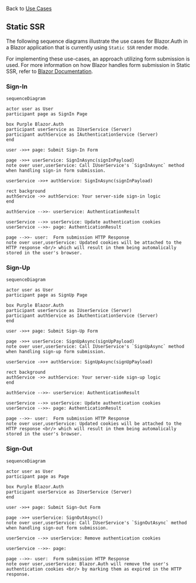 Back to [Use Cases](../04.use-cases.md)

## Static SSR

The following sequence diagrams illustrate the use cases for Blazor.Auth in a Blazor application that is currently using `Static SSR` render mode. 

For implementing these use-cases, an approach utilizing form submission is used. For more information on how Blazor handles form submission in Static SSR, refer to [Blazor Documentation](https://learn.microsoft.com/en-us/aspnet/core/blazor/forms/#handle-form-submission). 

### Sign-In

```mermaid
sequenceDiagram

actor user as User
participant page as SignIn Page

box Purple Blazor.Auth
participant userService as IUserService (Server)
participant authService as IAuthenticationService (Server)
end

user ->>+ page: Submit Sign-In Form

page ->>+ userService: SignInAsync(signInPayload)
note over user,userService: Call IUserService's `SignInAsync` method when handling sign-in form submission.

userService ->>+ authService: SignInAsync(signInPayload)

rect background
authService ->> authService: Your server-side sign-in logic
end

authService -->>- userService: AuthenticationResult

userService -->> userService: Update authentication cookies
userService -->>- page: AuthenticationResult

page -->>- user:  Form submission HTTP Response
note over user,userService: Updated cookies will be attached to the HTTP response <br/> which will result in them being automalically stored in the user's browser.
```

### Sign-Up

```mermaid
sequenceDiagram

actor user as User
participant page as SignUp Page

box Purple Blazor.Auth
participant userService as IUserService (Server)
participant authService as IAuthenticationService (Server)
end

user ->>+ page: Submit Sign-Up Form

page ->>+ userService: SignUpAsync(signUpPayload)
note over user,userService: Call IUserService's `SignUpAsync` method when handling sign-up form submission.

userService ->>+ authService: SignUpAsync(signUpPayload)

rect background
authService ->> authService: Your server-side sign-up logic
end

authService -->>- userService: AuthenticationResult

userService -->> userService: Update authentication cookies
userService -->>- page: AuthenticationResult

page -->>- user:  Form submission HTTP Response
note over user,userService: Updated cookies will be attached to the HTTP response <br/> which will result in them being automalically stored in the user's browser.
```

### Sign-Out

```mermaid
sequenceDiagram

actor user as User
participant page as Page

box Purple Blazor.Auth
participant userService as IUserService (Server)
end

user ->>+ page: Submit Sign-Out Form

page ->>+ userService: SignOutAsync()
note over user,userService: Call IUserService's `SignOutAsync` method when handling sign-out form submission.

userService -->> userService: Remove authentication cookies

userService -->>- page: 

page -->>- user:  Form submission HTTP Response
note over user,userService: Blazor.Auth will remove the user's authentication cookies <br/> by marking them as expired in the HTTP response.
```